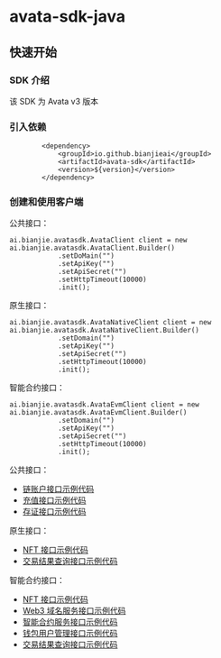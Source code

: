 # avata-sdk-java

## 快速开始

### SDK 介绍

该 SDK 为 Avata v3 版本

### 引入依赖

```
        <dependency>
            <groupId>io.github.bianjieai</groupId>
            <artifactId>avata-sdk</artifactId>
            <version>${version}</version>
        </dependency>
```

### 创建和使用客户端

公共接口：
```
ai.bianjie.avatasdk.AvataClient client = new ai.bianjie.avatasdk.AvataClient.Builder()
            .setDoMain("")
            .setApiKey("")
            .setApiSecret("")
            .setHttpTimeout(10000)
            .init();
```

原生接口：
```
ai.bianjie.avatasdk.AvataNativeClient client = new ai.bianjie.avatasdk.AvataNativeClient.Builder()
            .setDomain("")
            .setApiKey("")
            .setApiSecret("")
            .setHttpTimeout(10000)
            .init();

```


智能合约接口：
```
ai.bianjie.avatasdk.AvataEvmClient client = new ai.bianjie.avatasdk.AvataEvmClient.Builder()
            .setDomain("")
            .setApiKey("")
            .setApiSecret("")
            .setHttpTimeout(10000)
            .init();

```


公共接口：

- [链账户接口示例代码](./src/test/java/AccountTest.java)
- [充值接口示例代码](./src/test/java/OrderTest.java)
- [存证接口示例代码](./src/test/java/RecordsTest.java)

原生接口：

- [NFT 接口示例代码](./src/test/java/nat/NftTest.java)
- [交易结果查询接口示例代码](./src/test/java/nat/TxTest.java)

智能合约接口：

- [NFT 接口示例代码](./src/test/java/evm/NftTest.java)
- [Web3 域名服务接口示例代码](./src/test/java/evm/NsTest.java)
- [智能合约服务接口示例代码](./src/test/java/evm/ContractTest.java)
- [钱包用户管理接口示例代码](./src/test/java/evm/UserTest.java)
- [交易结果查询接口示例代码](./src/test/java/evm/TxTest.java)
